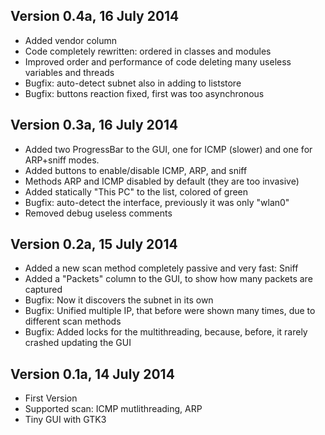 Version 0.4a, 16 July 2014
---
- Added vendor column
- Code completely rewritten: ordered in classes and modules
- Improved order and performance of code deleting many useless
variables and threads
- Bugfix: auto-detect subnet also in adding to liststore
- Bugfix: buttons reaction fixed, first was too asynchronous

Version 0.3a, 16 July 2014
---
- Added two ProgressBar to the GUI, one for ICMP (slower) and one for
ARP+sniff modes.
- Added buttons to enable/disable ICMP, ARP, and sniff
- Methods ARP and ICMP disabled by default (they are too invasive)
- Added statically "This PC" to the list, colored of green
- Bugfix: auto-detect the interface, previously it was only "wlan0"
- Removed debug useless comments

Version 0.2a, 15 July 2014
---
- Added a new scan method completely passive and very fast: Sniff
- Added a "Packets" column to the GUI, to show how many packets are captured
- Bugfix: Now it discovers the subnet in its own
- Bugfix: Unified multiple IP, that before were shown many times,
due to different scan methods
- Bugfix: Added locks for the multithreading, because, before, it
rarely crashed updating the GUI

Version 0.1a, 14 July 2014
---
- First Version
- Supported scan: ICMP mutlithreading, ARP
- Tiny GUI with GTK3